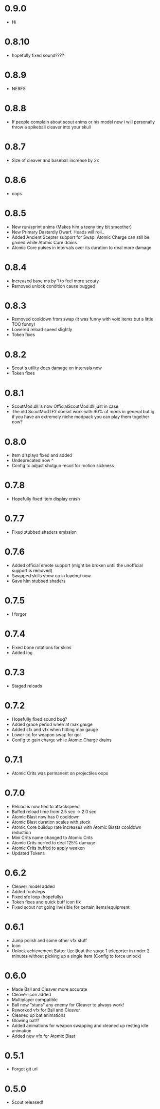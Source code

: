 
# 0.9.0

- Hi

# 0.8.10

- hopefully fixed sound????

# 0.8.9

- NERFS

# 0.8.8

- If people complain about scout anims or his model now i will personally throw a spikeball cleaver into your skull

# 0.8.7

- Size of cleaver and baseball increase by 2x

# 0.8.6

- oops

# 0.8.5

- New run/sprint anims (Makes him a teeny tiny bit smoother)
- New Primary Dastardly Dwarf. Heads will roll..
- Added Ancient Scepter support for Swap: Atomic Charge can still be gained while Atomic Core drains
- Atomic Core pulses in intervals over its duration to deal more damage

# 0.8.4

- Increased base ms by 1 to feel more scouty
- Removed unlock condition cause bugged

# 0.8.3

- Removed cooldown from swap (it was funny with void items but a little TOO funny)
- Lowered reload speed slightly
- Token fixes

# 0.8.2

- Scout's utility does damage on intervals now
- Token fixes

# 0.8.1

- ScoutMod.dll is now OfficialScoutMod.dll just in case
- The old ScoutModTF2 doesnt work with 90% of mods in general but ig if you have an extremely niche modpack you can play them together now?

# 0.8.0

- Item displays fixed and added
- Undeprecated now ^
- Config to adjust shotgun recoil for motion sickness

# 0.7.8

- Hopefully fixed item display crash

# 0.7.7

- Fixed stubbed shaders emission

# 0.7.6

- Added official emote support (might be broken until the unofficial support is removed)
- Swapped skills show up in loadout now
- Gave him stubbed shaders

# 0.7.5

- I forgor

# 0.7.4

- Fixed bone rotations for skins
- Added log

# 0.7.3

- Staged reloads

# 0.7.2

- Hopefully fixed sound bug?
- Added grace period when at max gauge
- Added sfx and vfx when hitting max gauge
- Lower cd for weapon swap for qol 
- Config to gain charge while Atomic Charge drains

# 0.7.1 

- Atomic Crits was permanent on projectiles oops

# 0.7.0

- Reload is now tied to attackspeed
- Buffed reload time from 2.5 sec -> 2.0 sec
- Atomic Blast now has 0 cooldown
- Atomic Blast duration scales with stock
- Atomic Core buildup rate increases with Atomic Blasts cooldown reduction
- Mini Crits name changed to Atomic Crits
- Atomic Crits nerfed to deal 125% damage
- Atomic Crits buffed to apply weaken
- Updated Tokens

# 0.6.2

- Cleaver model added
- Added footsteps
- Fixed sfx loop (hopefully)
- Token fixes and quick buff icon fix
- Fixed scout not going invisible for certain items/equipment

# 0.6.1

- Jump polish and some other vfx stuff
- Icon
- Unlock achievement Batter Up: Beat the stage 1 teleporter in under 2 minutes without picking up a single item (Config to force unlock)

# 0.6.0

- Made Ball and Cleaver more accurate
- Cleaver Icon added
- Multiplayer compatible
- Ball now "stuns" any enemy for Cleaver to always work!
- Reworked vfx for Ball and Cleaver
- Cleaned up bat animations
- Glowing bat!?
- Added animations for weapon swapping and cleaned up resting idle animation
- Added new vfx for Atomic Blast


# 0.5.1

- Forgot git url

# 0.5.0

- Scout released!